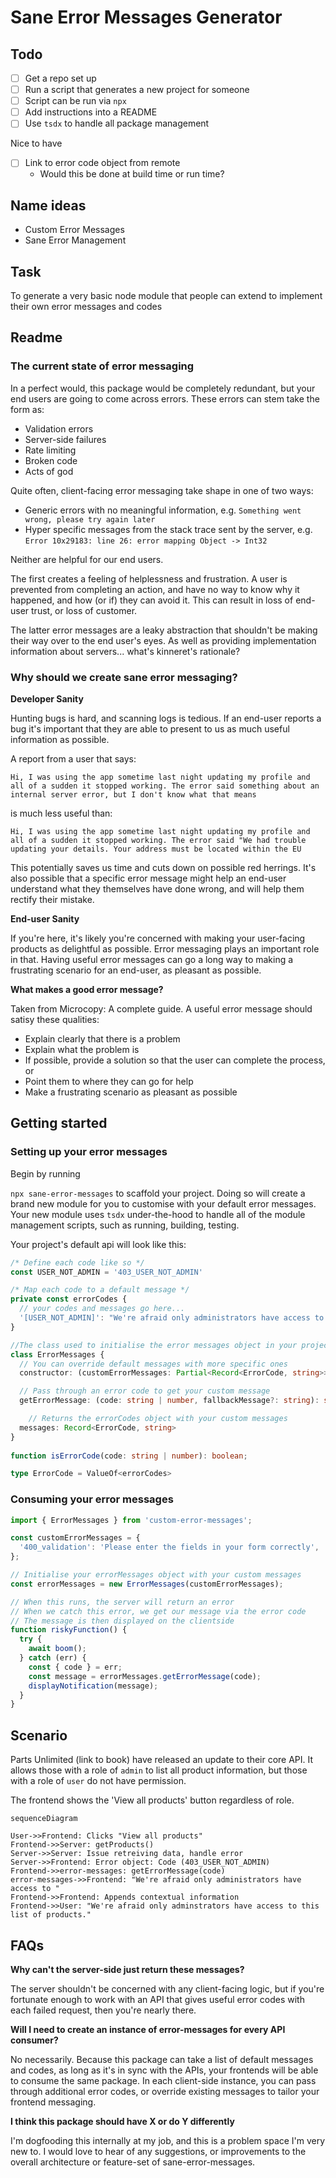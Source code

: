 # Sane Error Messages Generator

## Todo

- [ ] Get a repo set up 
- [ ] Run a script that generates a new project for someone
- [ ] Script can be run via `npx` 
- [ ] Add instructions into a README
- [ ] Use `tsdx` to handle all package management

Nice to have

- [ ] Link to error code object from remote
  - Would this be done at build time or run time?


## Name ideas

- Custom Error Messages
- Sane Error Management

## Task

To generate a very basic node module that people can extend to implement their own error messages and codes

## Readme

### The current state of error messaging

In a perfect would, this package would be completely redundant, but your end users are going to come across errors. These errors can stem take the form as:

- Validation errors
- Server-side failures
- Rate limiting
- Broken code
- Acts of god

Quite often, client-facing error messaging take shape in one of two ways:

- Generic errors with no meaningful information, e.g. `Something went wrong, please try again later`
- Hyper specific messages from the stack trace sent by the server, e.g. `Error 10x29183: line 26: error mapping Object -> Int32` 

Neither are helpful for our end users.

The first creates a feeling of helplessness and frustration. A user is prevented from completing an action, and have no way to know why it happened, and how (or if) they can avoid it. This can result in loss of end-user trust, or loss of customer.

The latter error messages are a leaky abstraction that shouldn't be making their way over to the end user's eyes. As well as providing implementation information about servers... what's kinneret's rationale?

### Why should we create sane error messaging?

**Developer Sanity**

Hunting bugs is hard, and scanning logs is tedious. If an end-user reports a bug it's important that they are able to present to us as much useful information as possible.

A report from a user that says:

`Hi, I was using the app sometime last night updating my profile and all of a sudden it stopped working. The error said something about an internal server error, but I don't know what that means`

is much less useful than:

`Hi, I was using the app sometime last night updating my profile and all of a sudden it stopped working. The error said "We had trouble updating your details. Your address must be located within the EU`

This potentially saves us time and cuts down on possible red herrings. It's also possible that a specific error message might help an end-user understand what they themselves have done wrong, and will help them rectify their mistake.

**End-user Sanity**

If you're here, it's likely you're concerned with making your user-facing products as delightful as possible. Error messaging plays an important role in that. Having useful error messages can go a long way to making a frustrating scenario for an end-user, as pleasant as possible.

**What makes a good error message?**

Taken from Microcopy: A complete guide. A useful error message should satisy these qualities:

- Explain clearly that there is a problem
- Explain what the problem is
- If possible, provide a solution so that the user can complete the process, or
- Point them to where they can go for help
- Make a frustrating scenario as pleasant as possible

## Getting started

### Setting up your error messages

Begin by running

`npx sane-error-messages` to scaffold your project. Doing so will create a brand new module for you to customise with your default error messages. Your new module uses `tsdx` under-the-hood to handle all of the module management scripts, such as running, building, testing. 

Your project's default api will look like this:

```typescript
/* Define each code like so */
const USER_NOT_ADMIN = '403_USER_NOT_ADMIN'

/* Map each code to a default message */
private const errorCodes {
  // your codes and messages go here...
  '[USER_NOT_ADMIN]': "We're afraid only administrators have access to "
}

//The class used to initialise the error messages object in your project
class ErrorMessages {
  // You can override default messages with more specific ones
  constructor: (customErrorMessages: Partial<Record<ErrorCode, string>>): ErrorMessages;

  // Pass through an error code to get your custom message
  getErrorMessage: (code: string | number, fallbackMessage?: string): string;

	// Returns the errorCodes object with your custom messages
  messages: Record<ErrorCode, string>
}
  
function isErrorCode(code: string | number): boolean;

type ErrorCode = ValueOf<errorCodes>

```



### Consuming your error messages

```typescript
import { ErrorMessages } from 'custom-error-messages';

const customErrorMessages = {
  '400_validation': 'Please enter the fields in your form correctly',
};

// Initialise your errorMessages object with your custom messages
const errorMessages = new ErrorMessages(customErrorMessages);

// When this runs, the server will return an error
// When we catch this error, we get our message via the error code
// The message is then displayed on the clientside
function riskyFunction() {
  try {
    await boom();
  } catch (err) {
    const { code } = err;
    const message = errorMessages.getErrorMessage(code);
    displayNotification(message);
  }
}

```

## Scenario

Parts Unlimited (link to book) have released an update to their core API. It allows those with a role of `admin` to list all product information, but those with a role of `user` do not have permission.

The frontend shows the 'View all products' button regardless of role.

```mermaid
sequenceDiagram

User->>Frontend: Clicks "View all products"
Frontend->>Server: getProducts()
Server->>Server: Issue retreiving data, handle error
Server->>Frontend: Error object: Code (403_USER_NOT_ADMIN)
Frontend->>error-messages: getErrorMessage(code)
error-messages->>Frontend: "We're afraid only administrators have access to "
Frontend->>Frontend: Appends contextual information
Frontend->>User: "We're afraid only adminstrators have access to this list of products."
```



## FAQs

**Why can't the server-side just return these messages?**

The server shouldn't be concerned with any client-facing logic, but if you're fortunate enough to work with an API that gives useful error codes with each failed request, then you're nearly there.

**Will I need to create an instance of error-messages for every API consumer?**

No necessarily. Because this package can take a list of default messages and codes, as long as it's in sync with the APIs, your frontends will be able to consume the same package. In each client-side instance, you can pass through additional error codes, or override existing messages to tailor your frontend messaging.

**I think this package should have X or do Y differently**

I'm dogfooding this internally at my job, and this is a problem space I'm very new to. I would love to hear of any suggestions, or improvements to the overall architecture or feature-set of sane-error-messages.
